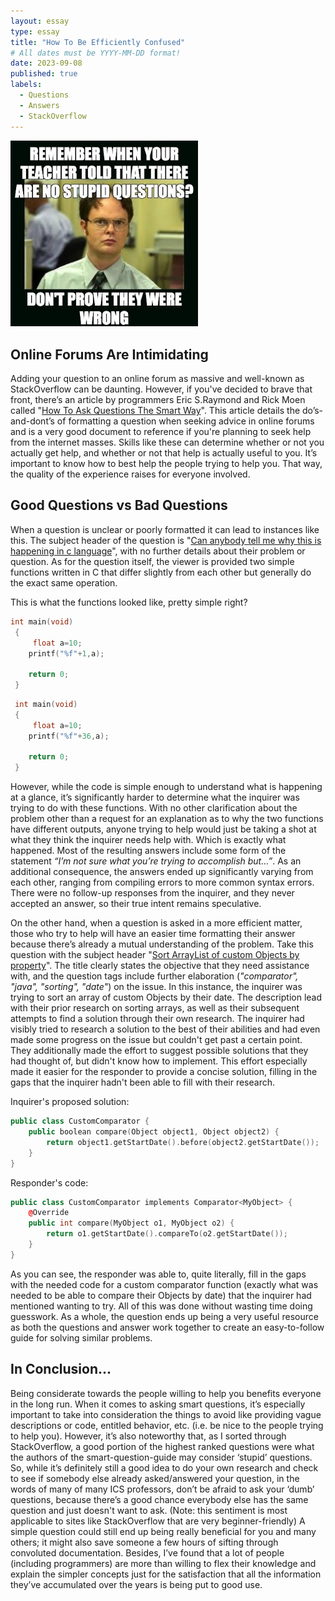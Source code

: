 ```yaml
---
layout: essay
type: essay
title: "How To Be Efficiently Confused"
# All dates must be YYYY-MM-DD format!
date: 2023-09-08
published: true
labels:
  - Questions
  - Answers
  - StackOverflow
---
```


<img width="300px" class="rounded float-start pe-4" src="../img/smart-questions/smart_question_meme.jpg">

## Online Forums Are Intimidating

Adding your question to an online forum as massive and well-known as StackOverflow can be daunting. However, if you've decided to brave that front, there’s an article by programmers Eric S.Raymond and Rick Moen called "[How To Ask Questions The Smart Way](http://www.catb.org/esr/faqs/smart-questions.html#keepcool)". This article details the do’s-and-dont’s of formatting a question when seeking advice in online forums and is a very good document to reference if you're planning to seek help from the internet masses. Skills like these can determine whether or not you actually get help, and whether or not that help is actually useful to you. It’s important to know how to best help the people trying to help you. That way, the quality of the experience raises for everyone involved.




## Good Questions vs Bad Questions

When a question is unclear or poorly formatted it can lead to instances like this. The subject header of the question is "[Can anybody tell me why this is happening in c language](https://stackoverflow.com/questions/46015068/can-anybody-tell-me-why-this-is-happening-in-c-language)", with no further details about their problem or question.  As for the question itself, the viewer is provided two simple functions written in C that differ slightly from each other but generally do the exact same operation. 

This is what the functions looked like, pretty simple right?
```cpp
int main(void)
 {
     float a=10;
    printf("%f"+1,a);

    return 0;
 }
```
```cpp
 int main(void)
 {
     float a=10;
    printf("%f"+36,a);

    return 0;
 }
```

However, while the code is simple enough to understand what is happening at a glance, it’s significantly harder to determine what the inquirer was trying to do with these functions. With no other clarification about the problem other than a request for an explanation as to why the two functions have different outputs, anyone trying to help would just be taking a shot at what they think the inquirer needs help with. Which is exactly what happened. Most of the resulting answers include some form of the statement *“I’m not sure what you’re trying to accomplish but…”*.  As an additional consequence, the answers ended up significantly varying from each other, ranging from compiling errors to more common syntax errors. There were no follow-up responses from the inquirer, and they never accepted an answer, so their true intent remains speculative.

On the other hand, when a question is asked in a more efficient matter, those who try to help will have an easier time formatting their answer because there’s already a mutual understanding of the problem. Take this question with the subject header "[Sort ArrayList of custom Objects by property](https://stackoverflow.com/questions/2784514/sort-arraylist-of-custom-objects-by-property)". The title clearly states the objective that they need assistance with, and the question tags include further elaboration (*"comparator", "java", "sorting", "date"*) on the issue. In this instance, the inquirer was trying to sort an array of custom Objects by their date. The description lead with their prior research on sorting arrays, as well as their subsequent attempts to find a solution through their own research. The inquirer had visibly tried to research a solution to the best of their abilities and had even made some progress on the issue but couldn't get past a certain point. They additionally made the effort to suggest possible solutions that they had thought of, but didn't know how to implement. This effort especially made it easier for the responder to provide a concise solution, filling in the gaps that the inquirer hadn't been able to fill with their research.

Inquirer's proposed solution:
```cpp
public class CustomComparator {
    public boolean compare(Object object1, Object object2) {
        return object1.getStartDate().before(object2.getStartDate());
    }
}
```

Responder's code:
```cpp
public class CustomComparator implements Comparator<MyObject> {
    @Override
    public int compare(MyObject o1, MyObject o2) {
        return o1.getStartDate().compareTo(o2.getStartDate());
    }
}
```

As you can see, the responder was able to, quite literally, fill in the gaps with the needed code for a custom comparator function (exactly what was needed to be able to compare their Objects by date) that the inquirer had mentioned wanting to try. All of this was done without wasting time doing guesswork. As a whole, the question ends up being a very useful resource as both the questions and answer work together to create an easy-to-follow guide for solving similar problems.

## In Conclusion...

Being considerate towards the people willing to help you benefits everyone in the long run. When it comes to asking smart questions, it’s especially important to take into consideration the things to avoid like providing vague descriptions or code, entitled behavior, etc. (i.e. be nice to the people trying to help you). However, it’s also noteworthy that, as I sorted through StackOverflow, a good portion of the highest ranked questions were what the authors of the smart-question-guide may consider ‘stupid’ questions. So, while it’s definitely still a good idea to do your own research and check to see if somebody else already asked/answered your question, in the words of many of many ICS professors, don’t be afraid to ask your ‘dumb’ questions, because there’s a good chance everybody else has the same question and just doesn't want to ask. (Note: this sentiment is most applicable to sites like StackOverflow that are very beginner-friendly) A simple question could still end up being really beneficial for you and many others; it might also save someone a few hours of sifting through convoluted documentation. Besides, I’ve found that a lot of people (including programmers) are more than willing to flex their knowledge and explain the simpler concepts just for the satisfaction that all the information they’ve accumulated over the years is being put to good use.
